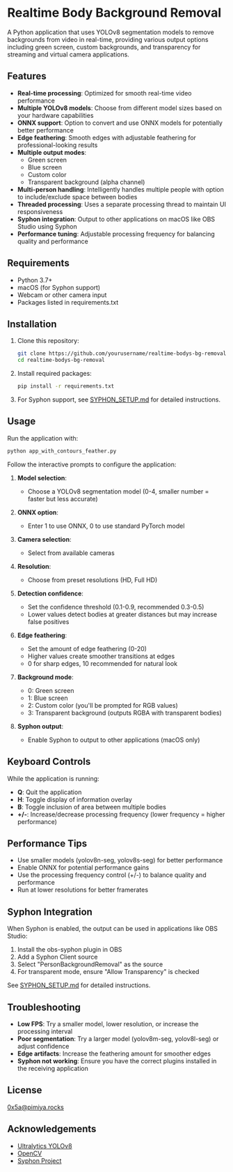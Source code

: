 # Realtime Body Background Removal

A Python application that uses YOLOv8 segmentation models to remove backgrounds from video in real-time, providing various output options including green screen, custom backgrounds, and transparency for streaming and virtual camera applications.


## Features

- **Real-time processing**: Optimized for smooth real-time video performance
- **Multiple YOLOv8 models**: Choose from different model sizes based on your hardware capabilities
- **ONNX support**: Option to convert and use ONNX models for potentially better performance
- **Edge feathering**: Smooth edges with adjustable feathering for professional-looking results
- **Multiple output modes**:
  - Green screen
  - Blue screen
  - Custom color
  - Transparent background (alpha channel)
- **Multi-person handling**: Intelligently handles multiple people with option to include/exclude space between bodies
- **Threaded processing**: Uses a separate processing thread to maintain UI responsiveness
- **Syphon integration**: Output to other applications on macOS like OBS Studio using Syphon
- **Performance tuning**: Adjustable processing frequency for balancing quality and performance

## Requirements

- Python 3.7+
- macOS (for Syphon support)
- Webcam or other camera input
- Packages listed in requirements.txt

## Installation

1. Clone this repository:

   ```bash
   git clone https://github.com/yourusername/realtime-bodys-bg-removal.git
   cd realtime-bodys-bg-removal
   ```

2. Install required packages:

   ```bash
   pip install -r requirements.txt
   ```

3. For Syphon support, see [SYPHON_SETUP.md](SYPHON_SETUP.md) for detailed instructions.

## Usage

Run the application with:

```bash
python app_with_contours_feather.py
```

Follow the interactive prompts to configure the application:

1. **Model selection**: 
   - Choose a YOLOv8 segmentation model (0-4, smaller number = faster but less accurate)

2. **ONNX option**:
   - Enter 1 to use ONNX, 0 to use standard PyTorch model

3. **Camera selection**:
   - Select from available cameras

4. **Resolution**:
   - Choose from preset resolutions (HD, Full HD)

5. **Detection confidence**:
   - Set the confidence threshold (0.1-0.9, recommended 0.3-0.5)
   - Lower values detect bodies at greater distances but may increase false positives

6. **Edge feathering**:
   - Set the amount of edge feathering (0-20)
   - Higher values create smoother transitions at edges
   - 0 for sharp edges, 10 recommended for natural look

7. **Background mode**:
   - 0: Green screen
   - 1: Blue screen
   - 2: Custom color (you'll be prompted for RGB values)
   - 3: Transparent background (outputs RGBA with transparent bodies)

8. **Syphon output**:
   - Enable Syphon to output to other applications (macOS only)

## Keyboard Controls

While the application is running:

- **Q**: Quit the application
- **H**: Toggle display of information overlay
- **B**: Toggle inclusion of area between multiple bodies
- **+/-**: Increase/decrease processing frequency (lower frequency = higher performance)

## Performance Tips

- Use smaller models (yolov8n-seg, yolov8s-seg) for better performance
- Enable ONNX for potential performance gains
- Use the processing frequency control (+/-) to balance quality and performance
- Run at lower resolutions for better framerates

## Syphon Integration

When Syphon is enabled, the output can be used in applications like OBS Studio:

1. Install the obs-syphon plugin in OBS
2. Add a Syphon Client source
3. Select "PersonBackgroundRemoval" as the source
4. For transparent mode, ensure "Allow Transparency" is checked

See [SYPHON_SETUP.md](SYPHON_SETUP.md) for detailed instructions.

## Troubleshooting

- **Low FPS**: Try a smaller model, lower resolution, or increase the processing interval
- **Poor segmentation**: Try a larger model (yolov8m-seg, yolov8l-seg) or adjust confidence
- **Edge artifacts**: Increase the feathering amount for smoother edges
- **Syphon not working**: Ensure you have the correct plugins installed in the receiving application

## License

0x5a@pimiya.rocks

## Acknowledgements

- [Ultralytics YOLOv8](https://github.com/ultralytics/ultralytics)
- [OpenCV](https://opencv.org/)
- [Syphon Project](https://syphon.github.io/)
